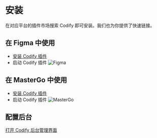 # 安装

在对应平台的插件市场搜索 Codify 即可安装。我们也为你提供了快速链接。


## 在 Figma 中使用

- [安装 Codify 插件](https://www.figma.com/community/plugin/1358096843519910876)
- 启动 Codify 插件
![Figma](/public/images/start-figma.png)


## 在 MasterGo 中使用

- [安装 Codify 插件](https://mastergo.com/community/plugin/123182811362414)
- 启动 Codify 插件
  ![MasterGo](/public/images/start-mastergo.png)

## 配置后台

[打开 Codify 后台管理界面](https://codify.fun)
